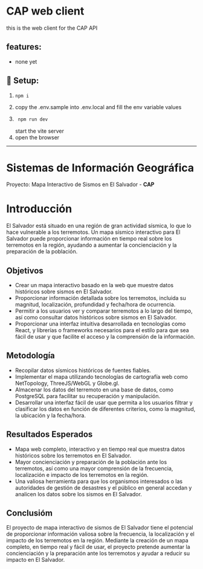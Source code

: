 # CAP web client

this is the web client for the CAP API

## features:
 - none yet


## :wrench: Setup:
1. ```bash
   npm i
   ```
2. copy the .env.sample into .env.local and fill the env variable values
3. ```bash
    npm run dev
   ```
   start the vite server
4. open the browser


---------------------------------------------


# Sistemas de Información Geográfica

Proyecto: Mapa Interactivo de Sismos en El Salvador - **CAP**


# Introducción

El Salvador está situado en una región de gran actividad sísmica, lo que lo hace vulnerable a los terremotos. Un mapa sísmico interactivo para El Salvador puede proporcionar información en tiempo real sobre los terremotos en la región, ayudando a aumentar la concienciación y la preparación de la población.

## Objetivos

- Crear un mapa interactivo basado en la web que muestre datos históricos sobre sismos en El Salvador.
- Proporcionar información detallada sobre los terremotos, incluida su magnitud, localización, profundidad y fecha/hora de ocurrencia.
- Permitir a los usuarios ver y comparar terremotos a lo largo del tiempo, así como consultar datos históricos sobre sismos en El Salvador.
- Proporcionar una interfaz intuitiva desarrollada en tecnologías como React, y librerías o frameworks necesarios para el estilo para que sea fácil de usar y que facilite el acceso y la comprensión de la información.

## Metodología

- Recopilar datos sísmicos históricos de fuentes fiables.
- Implementar el mapa utilizando tecnologías de cartografía web como NetTopology, ThreeJS/WebGL y Globe.gl. 
- Almacenar los datos del terremoto en una base de datos, como PostgreSQL para facilitar su recuperación y manipulación.
- Desarrollar una interfaz fácil de usar que permita a los usuarios filtrar y clasificar los datos en función de diferentes criterios, como la magnitud, la ubicación y la fecha/hora.

## Resultados Esperados

- Mapa web completo, interactivo y en tiempo real que muestra datos históricos sobre los terremotos en El Salvador.
- Mayor concienciación y preparación de la población ante los terremotos, así como una mayor comprensión de la frecuencia, localización e impacto de los terremotos en la región.
- Una valiosa herramienta para que los organismos interesados o las autoridades de gestión de desastres y el público en general accedan y analicen los datos sobre los sismos en El Salvador.

## Conclusióm

El proyecto de mapa interactivo de sismos de El Salvador tiene el potencial de proporcionar información valiosa sobre la frecuencia, la localización y el impacto de los terremotos en la región. Mediante la creación de un mapa completo, en tiempo real y fácil de usar, el proyecto pretende aumentar la concienciación y la preparación ante los terremotos y ayudar a reducir su impacto en El Salvador.


